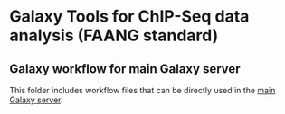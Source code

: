 Galaxy Tools for ChIP-Seq data analysis (FAANG standard)
========================================================

## Galaxy workflow for main Galaxy server

This folder includes workflow files that can be directly used in the [main Galaxy server](https://usegalaxy.org/). 